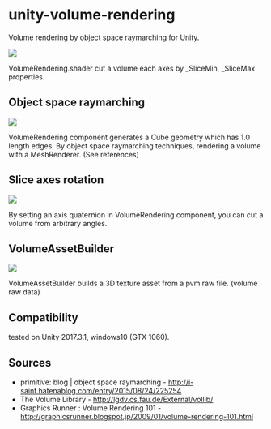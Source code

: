 unity-volume-rendering
=====================

Volume rendering by object space raymarching for Unity.

<img src="https://raw.githubusercontent.com/mattatz/unity-volume-rendering/master/Captures/Demo.gif">

VolumeRendering.shader cut a volume each axes by _SliceMin, _SliceMax properties.

## Object space raymarching

<img src="https://raw.githubusercontent.com/mattatz/unity-volume-rendering/master/Captures/Geometry.png">

VolumeRendering component generates a Cube geometry which has 1.0 length edges.
By object space raymarching techniques, rendering a volume with a MeshRenderer. (See references)

## Slice axes rotation

<img src="https://raw.githubusercontent.com/mattatz/unity-volume-rendering/master/Captures/Axis.gif">

By setting an axis quaternion in VolumeRendering component, 
you can cut a volume from arbitrary angles.

## VolumeAssetBuilder

<img src="https://raw.githubusercontent.com/mattatz/unity-volume-rendering/master/Captures/VolumeAssetBuilder.png">

VolumeAssetBuilder builds a 3D texture asset from a pvm raw file. (volume raw data)

## Compatibility

tested on Unity 2017.3.1, windows10 (GTX 1060).

## Sources

- primitive: blog | object space raymarching - http://i-saint.hatenablog.com/entry/2015/08/24/225254
- The Volume Library - http://lgdv.cs.fau.de/External/vollib/
- Graphics Runner : Volume Rendering 101 - http://graphicsrunner.blogspot.jp/2009/01/volume-rendering-101.html
